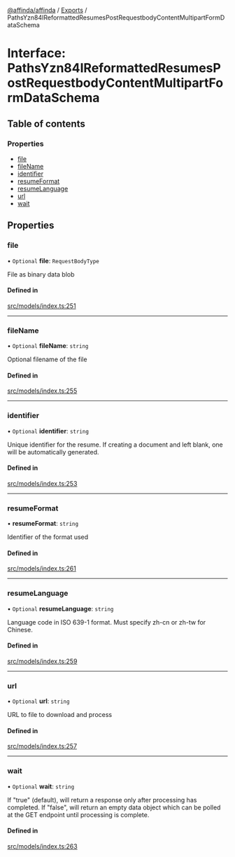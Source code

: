 [@affinda/affinda](../README.md) / [Exports](../modules.md) / PathsYzn84IReformattedResumesPostRequestbodyContentMultipartFormDataSchema

# Interface: PathsYzn84IReformattedResumesPostRequestbodyContentMultipartFormDataSchema

## Table of contents

### Properties

- [file](PathsYzn84IReformattedResumesPostRequestbodyContentMultipartFormDataSchema.md#file)
- [fileName](PathsYzn84IReformattedResumesPostRequestbodyContentMultipartFormDataSchema.md#filename)
- [identifier](PathsYzn84IReformattedResumesPostRequestbodyContentMultipartFormDataSchema.md#identifier)
- [resumeFormat](PathsYzn84IReformattedResumesPostRequestbodyContentMultipartFormDataSchema.md#resumeformat)
- [resumeLanguage](PathsYzn84IReformattedResumesPostRequestbodyContentMultipartFormDataSchema.md#resumelanguage)
- [url](PathsYzn84IReformattedResumesPostRequestbodyContentMultipartFormDataSchema.md#url)
- [wait](PathsYzn84IReformattedResumesPostRequestbodyContentMultipartFormDataSchema.md#wait)

## Properties

### file

• `Optional` **file**: `RequestBodyType`

File as binary data blob

#### Defined in

[src/models/index.ts:251](https://github.com/affinda/affinda-typescript/blob/a379e85/src/models/index.ts#L251)

___

### fileName

• `Optional` **fileName**: `string`

Optional filename of the file

#### Defined in

[src/models/index.ts:255](https://github.com/affinda/affinda-typescript/blob/a379e85/src/models/index.ts#L255)

___

### identifier

• `Optional` **identifier**: `string`

Unique identifier for the resume. If creating a document and left blank, one will be automatically generated.

#### Defined in

[src/models/index.ts:253](https://github.com/affinda/affinda-typescript/blob/a379e85/src/models/index.ts#L253)

___

### resumeFormat

• **resumeFormat**: `string`

Identifier of the format used

#### Defined in

[src/models/index.ts:261](https://github.com/affinda/affinda-typescript/blob/a379e85/src/models/index.ts#L261)

___

### resumeLanguage

• `Optional` **resumeLanguage**: `string`

Language code in ISO 639-1 format. Must specify zh-cn or zh-tw for Chinese.

#### Defined in

[src/models/index.ts:259](https://github.com/affinda/affinda-typescript/blob/a379e85/src/models/index.ts#L259)

___

### url

• `Optional` **url**: `string`

URL to file to download and process

#### Defined in

[src/models/index.ts:257](https://github.com/affinda/affinda-typescript/blob/a379e85/src/models/index.ts#L257)

___

### wait

• `Optional` **wait**: `string`

If "true" (default), will return a response only after processing has completed. If "false", will return an empty data object which can be polled at the GET endpoint until processing is complete.

#### Defined in

[src/models/index.ts:263](https://github.com/affinda/affinda-typescript/blob/a379e85/src/models/index.ts#L263)
